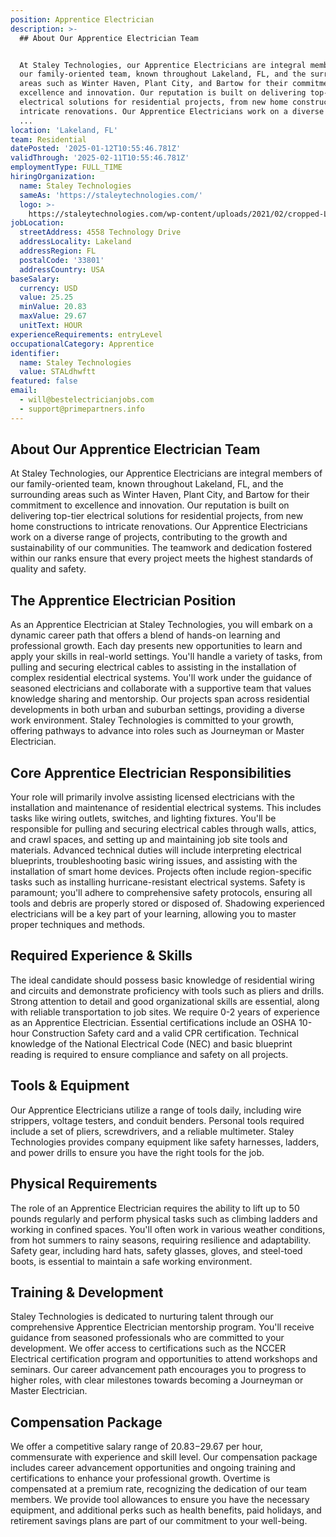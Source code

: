 ```yaml
---
position: Apprentice Electrician
description: >-
  ## About Our Apprentice Electrician Team


  At Staley Technologies, our Apprentice Electricians are integral members of
  our family-oriented team, known throughout Lakeland, FL, and the surrounding
  areas such as Winter Haven, Plant City, and Bartow for their commitment to
  excellence and innovation. Our reputation is built on delivering top-tier
  electrical solutions for residential projects, from new home constructions to
  intricate renovations. Our Apprentice Electricians work on a diverse range of
  ...
location: 'Lakeland, FL'
team: Residential
datePosted: '2025-01-12T10:55:46.781Z'
validThrough: '2025-02-11T10:55:46.781Z'
employmentType: FULL_TIME
hiringOrganization:
  name: Staley Technologies
  sameAs: 'https://staleytechnologies.com/'
  logo: >-
    https://staleytechnologies.com/wp-content/uploads/2021/02/cropped-Logo_StaleyTechnologies.png
jobLocation:
  streetAddress: 4558 Technology Drive
  addressLocality: Lakeland
  addressRegion: FL
  postalCode: '33801'
  addressCountry: USA
baseSalary:
  currency: USD
  value: 25.25
  minValue: 20.83
  maxValue: 29.67
  unitText: HOUR
experienceRequirements: entryLevel
occupationalCategory: Apprentice
identifier:
  name: Staley Technologies
  value: STALdhwftt
featured: false
email:
  - will@bestelectricianjobs.com
  - support@primepartners.info
---
```




## About Our Apprentice Electrician Team

At Staley Technologies, our Apprentice Electricians are integral members of our family-oriented team, known throughout Lakeland, FL, and the surrounding areas such as Winter Haven, Plant City, and Bartow for their commitment to excellence and innovation. Our reputation is built on delivering top-tier electrical solutions for residential projects, from new home constructions to intricate renovations. Our Apprentice Electricians work on a diverse range of projects, contributing to the growth and sustainability of our communities. The teamwork and dedication fostered within our ranks ensure that every project meets the highest standards of quality and safety.

## The Apprentice Electrician Position

As an Apprentice Electrician at Staley Technologies, you will embark on a dynamic career path that offers a blend of hands-on learning and professional growth. Each day presents new opportunities to learn and apply your skills in real-world settings. You'll handle a variety of tasks, from pulling and securing electrical cables to assisting in the installation of complex residential electrical systems. You'll work under the guidance of seasoned electricians and collaborate with a supportive team that values knowledge sharing and mentorship. Our projects span across residential developments in both urban and suburban settings, providing a diverse work environment. Staley Technologies is committed to your growth, offering pathways to advance into roles such as Journeyman or Master Electrician.

## Core Apprentice Electrician Responsibilities

Your role will primarily involve assisting licensed electricians with the installation and maintenance of residential electrical systems. This includes tasks like wiring outlets, switches, and lighting fixtures. You'll be responsible for pulling and securing electrical cables through walls, attics, and crawl spaces, and setting up and maintaining job site tools and materials. Advanced technical duties will include interpreting electrical blueprints, troubleshooting basic wiring issues, and assisting with the installation of smart home devices. Projects often include region-specific tasks such as installing hurricane-resistant electrical systems. Safety is paramount; you'll adhere to comprehensive safety protocols, ensuring all tools and debris are properly stored or disposed of. Shadowing experienced electricians will be a key part of your learning, allowing you to master proper techniques and methods.

## Required Experience & Skills

The ideal candidate should possess basic knowledge of residential wiring and circuits and demonstrate proficiency with tools such as pliers and drills. Strong attention to detail and good organizational skills are essential, along with reliable transportation to job sites. We require 0-2 years of experience as an Apprentice Electrician. Essential certifications include an OSHA 10-hour Construction Safety card and a valid CPR certification. Technical knowledge of the National Electrical Code (NEC) and basic blueprint reading is required to ensure compliance and safety on all projects.

## Tools & Equipment

Our Apprentice Electricians utilize a range of tools daily, including wire strippers, voltage testers, and conduit benders. Personal tools required include a set of pliers, screwdrivers, and a reliable multimeter. Staley Technologies provides company equipment like safety harnesses, ladders, and power drills to ensure you have the right tools for the job.

## Physical Requirements

The role of an Apprentice Electrician requires the ability to lift up to 50 pounds regularly and perform physical tasks such as climbing ladders and working in confined spaces. You'll often work in various weather conditions, from hot summers to rainy seasons, requiring resilience and adaptability. Safety gear, including hard hats, safety glasses, gloves, and steel-toed boots, is essential to maintain a safe working environment.

## Training & Development

Staley Technologies is dedicated to nurturing talent through our comprehensive Apprentice Electrician mentorship program. You'll receive guidance from seasoned professionals who are committed to your development. We offer access to certifications such as the NCCER Electrical certification program and opportunities to attend workshops and seminars. Our career advancement path encourages you to progress to higher roles, with clear milestones towards becoming a Journeyman or Master Electrician.

## Compensation Package

We offer a competitive salary range of $20.83-$29.67 per hour, commensurate with experience and skill level. Our compensation package includes career advancement opportunities and ongoing training and certifications to enhance your professional growth. Overtime is compensated at a premium rate, recognizing the dedication of our team members. We provide tool allowances to ensure you have the necessary equipment, and additional perks such as health benefits, paid holidays, and retirement savings plans are part of our commitment to your well-being.

